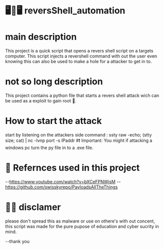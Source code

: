 # 🖥🔄🖥 reversShell_automation
# main description

This project is a quick script that opens a revers shell script on a targets computer.
This script injects a revershell command with out the user even knowing this can also be used to make
a hole for a attacker to get in to. 

# not so long description 
This project contains a python file that starts a revers shell attack wich can be used as a
exploit to gain root 🌳.

# How to start the attack
start by listening on the attackers side 
command : ssty raw -echo; (stty size; cat) | nc -lvnp port -s IPaddr
#❗ Important: 
You might if attacking a windows pc turn the py file in to a .exe file.

# 📎 Refernces used in this project 
--https://www.youtube.com/watch?v=bXCeFPNWjsM
--https://github.com/swisskyrepo/PayloadsAllTheThings

# 👀📍 disclamer
please don't spread this as malware or use on othere's with out concent,
this script was made for the pure pupose of education and cyber sucrity in mind.

--thank you
